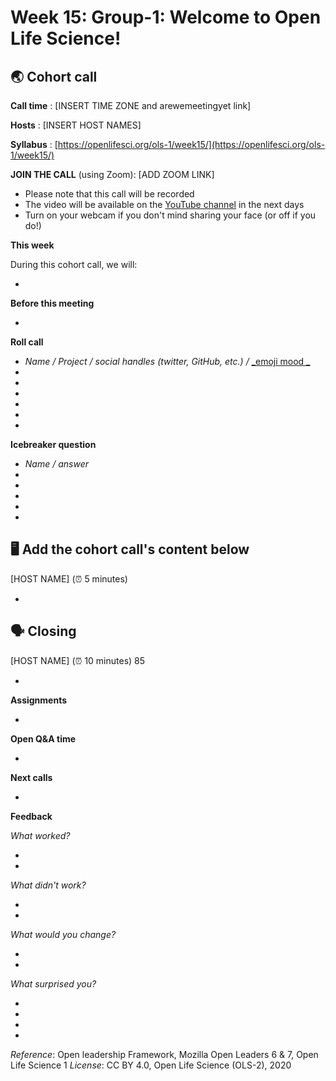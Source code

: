 # Week 15: Group-1: Welcome to Open Life Science!

:earth_asia: Cohort call  
---

**Call time** : [INSERT TIME ZONE and arewemeetingyet link]

**Hosts** : [INSERT HOST NAMES]

**Syllabus** : [https://openlifesci.org/ols-1/week15/](https://openlifesci.org/ols-1/week15/) 
<!---update this--->

**JOIN THE CALL** (using Zoom): [ADD ZOOM LINK]

- Please note that this call will be recorded
- The video will be available on the [YouTube channel](https://www.youtube.com/openlifesci) in the next days
- Turn on your webcam if you don't mind sharing your face (or off if you do!)

**This week**

During this cohort call, we will:

-

**Before this meeting**

- 

**Roll call**

- _Name / Project / social handles (twitter, GitHub, etc.) /_ [_emoji mood _](https://emojipedia.org/)
-
-
-
-
-
-

**Icebreaker question**
<!---update question here--->

- _Name / answer_
-
-
-
-
-

🖥  Add the cohort call's content below
---

[HOST NAME] (⏰ 5 minutes)

- 


🗣️ Closing
---

[HOST NAME] (⏰ 10 minutes) 85

-

**Assignments**

-

**Open Q&A time**

-

**Next calls**

-

**Feedback**

_What worked?_

-
-

_What didn't work?_

-
-

_What would you change?_

-
-

_What surprised you?_

-
-
-
-

*Reference*: Open leadership Framework, Mozilla Open Leaders 6 & 7, Open Life Science 1 
*License*: CC BY 4.0, Open Life Science (OLS-2), 2020
